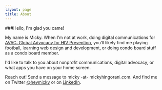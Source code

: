```yaml
---
layout: page
title: About
---
```


###Hello, I'm glad you came!

My name is Micky. When I'm not at work, doing digital communications for [AVAC: Global Advocacy for HIV Prevention](http://www.avac.org/), you'll likely find me playing football, learning web design and development, or doing condo board stuff as a condo board member.

I'd like to talk to you about nonprofit communications, digital advocacy, or what apps you have on your home screen.

Reach out! Send a message to micky -at- mickyhingorani.com. And find me on Twitter [@heymicky](http://www.twitter.com/heymicky) or on [LinkedIn](http://www.linkedin.com/in/mhingorani).
